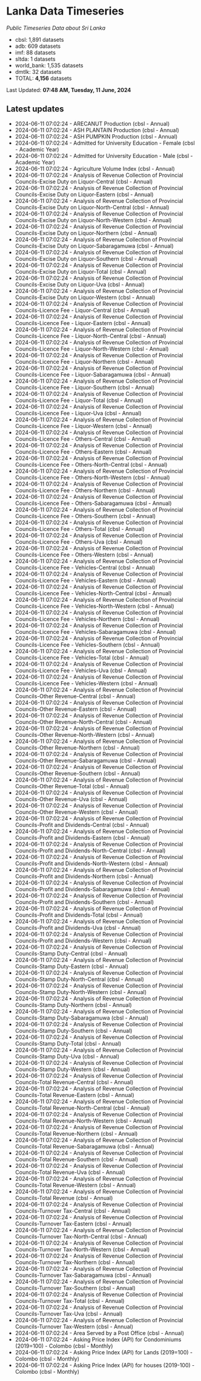 # Lanka Data Timeseries
*Public Timeseries Data about Sri Lanka*

* cbsl: 1,891 datasets
* adb: 609 datasets
* imf: 88 datasets
* sltda: 1 datasets
* world_bank: 1,535 datasets
* dmtlk: 32 datasets
* TOTAL: **4,156** datasets

Last Updated: **07:48 AM, Tuesday, 11 June, 2024**

## Latest updates

* 2024-06-11 07:02:24 - ARECANUT Production (cbsl - Annual)
* 2024-06-11 07:02:24 - ASH PLANTAIN Production (cbsl - Annual)
* 2024-06-11 07:02:24 - ASH PUMPKIN Production (cbsl - Annual)
* 2024-06-11 07:02:24 - Admitted for University Education - Female (cbsl - Academic Year)
* 2024-06-11 07:02:24 - Admitted for University Education - Male (cbsl - Academic Year)
* 2024-06-11 07:02:24 - Agriculture Volume Index (cbsl - Annual)
* 2024-06-11 07:02:24 - Analysis of Revenue Collection of Provincial Councils-Excise Duty on Liquor-Central (cbsl - Annual)
* 2024-06-11 07:02:24 - Analysis of Revenue Collection of Provincial Councils-Excise Duty on Liquor-Eastern (cbsl - Annual)
* 2024-06-11 07:02:24 - Analysis of Revenue Collection of Provincial Councils-Excise Duty on Liquor-North-Central (cbsl - Annual)
* 2024-06-11 07:02:24 - Analysis of Revenue Collection of Provincial Councils-Excise Duty on Liquor-North-Western (cbsl - Annual)
* 2024-06-11 07:02:24 - Analysis of Revenue Collection of Provincial Councils-Excise Duty on Liquor-Northern (cbsl - Annual)
* 2024-06-11 07:02:24 - Analysis of Revenue Collection of Provincial Councils-Excise Duty on Liquor-Sabaragamuwa (cbsl - Annual)
* 2024-06-11 07:02:24 - Analysis of Revenue Collection of Provincial Councils-Excise Duty on Liquor-Southern (cbsl - Annual)
* 2024-06-11 07:02:24 - Analysis of Revenue Collection of Provincial Councils-Excise Duty on Liquor-Total (cbsl - Annual)
* 2024-06-11 07:02:24 - Analysis of Revenue Collection of Provincial Councils-Excise Duty on Liquor-Uva (cbsl - Annual)
* 2024-06-11 07:02:24 - Analysis of Revenue Collection of Provincial Councils-Excise Duty on Liquor-Western (cbsl - Annual)
* 2024-06-11 07:02:24 - Analysis of Revenue Collection of Provincial Councils-Licence Fee - Liquor-Central (cbsl - Annual)
* 2024-06-11 07:02:24 - Analysis of Revenue Collection of Provincial Councils-Licence Fee - Liquor-Eastern (cbsl - Annual)
* 2024-06-11 07:02:24 - Analysis of Revenue Collection of Provincial Councils-Licence Fee - Liquor-North-Central (cbsl - Annual)
* 2024-06-11 07:02:24 - Analysis of Revenue Collection of Provincial Councils-Licence Fee - Liquor-North-Western (cbsl - Annual)
* 2024-06-11 07:02:24 - Analysis of Revenue Collection of Provincial Councils-Licence Fee - Liquor-Northern (cbsl - Annual)
* 2024-06-11 07:02:24 - Analysis of Revenue Collection of Provincial Councils-Licence Fee - Liquor-Sabaragamuwa (cbsl - Annual)
* 2024-06-11 07:02:24 - Analysis of Revenue Collection of Provincial Councils-Licence Fee - Liquor-Southern (cbsl - Annual)
* 2024-06-11 07:02:24 - Analysis of Revenue Collection of Provincial Councils-Licence Fee - Liquor-Total (cbsl - Annual)
* 2024-06-11 07:02:24 - Analysis of Revenue Collection of Provincial Councils-Licence Fee - Liquor-Uva (cbsl - Annual)
* 2024-06-11 07:02:24 - Analysis of Revenue Collection of Provincial Councils-Licence Fee - Liquor-Western (cbsl - Annual)
* 2024-06-11 07:02:24 - Analysis of Revenue Collection of Provincial Councils-Licence Fee - Others-Central (cbsl - Annual)
* 2024-06-11 07:02:24 - Analysis of Revenue Collection of Provincial Councils-Licence Fee - Others-Eastern (cbsl - Annual)
* 2024-06-11 07:02:24 - Analysis of Revenue Collection of Provincial Councils-Licence Fee - Others-North-Central (cbsl - Annual)
* 2024-06-11 07:02:24 - Analysis of Revenue Collection of Provincial Councils-Licence Fee - Others-North-Western (cbsl - Annual)
* 2024-06-11 07:02:24 - Analysis of Revenue Collection of Provincial Councils-Licence Fee - Others-Northern (cbsl - Annual)
* 2024-06-11 07:02:24 - Analysis of Revenue Collection of Provincial Councils-Licence Fee - Others-Sabaragamuwa (cbsl - Annual)
* 2024-06-11 07:02:24 - Analysis of Revenue Collection of Provincial Councils-Licence Fee - Others-Southern (cbsl - Annual)
* 2024-06-11 07:02:24 - Analysis of Revenue Collection of Provincial Councils-Licence Fee - Others-Total (cbsl - Annual)
* 2024-06-11 07:02:24 - Analysis of Revenue Collection of Provincial Councils-Licence Fee - Others-Uva (cbsl - Annual)
* 2024-06-11 07:02:24 - Analysis of Revenue Collection of Provincial Councils-Licence Fee - Others-Western (cbsl - Annual)
* 2024-06-11 07:02:24 - Analysis of Revenue Collection of Provincial Councils-Licence Fee - Vehicles-Central (cbsl - Annual)
* 2024-06-11 07:02:24 - Analysis of Revenue Collection of Provincial Councils-Licence Fee - Vehicles-Eastern (cbsl - Annual)
* 2024-06-11 07:02:24 - Analysis of Revenue Collection of Provincial Councils-Licence Fee - Vehicles-North-Central (cbsl - Annual)
* 2024-06-11 07:02:24 - Analysis of Revenue Collection of Provincial Councils-Licence Fee - Vehicles-North-Western (cbsl - Annual)
* 2024-06-11 07:02:24 - Analysis of Revenue Collection of Provincial Councils-Licence Fee - Vehicles-Northern (cbsl - Annual)
* 2024-06-11 07:02:24 - Analysis of Revenue Collection of Provincial Councils-Licence Fee - Vehicles-Sabaragamuwa (cbsl - Annual)
* 2024-06-11 07:02:24 - Analysis of Revenue Collection of Provincial Councils-Licence Fee - Vehicles-Southern (cbsl - Annual)
* 2024-06-11 07:02:24 - Analysis of Revenue Collection of Provincial Councils-Licence Fee - Vehicles-Total (cbsl - Annual)
* 2024-06-11 07:02:24 - Analysis of Revenue Collection of Provincial Councils-Licence Fee - Vehicles-Uva (cbsl - Annual)
* 2024-06-11 07:02:24 - Analysis of Revenue Collection of Provincial Councils-Licence Fee - Vehicles-Western (cbsl - Annual)
* 2024-06-11 07:02:24 - Analysis of Revenue Collection of Provincial Councils-Other Revenue-Central (cbsl - Annual)
* 2024-06-11 07:02:24 - Analysis of Revenue Collection of Provincial Councils-Other Revenue-Eastern (cbsl - Annual)
* 2024-06-11 07:02:24 - Analysis of Revenue Collection of Provincial Councils-Other Revenue-North-Central (cbsl - Annual)
* 2024-06-11 07:02:24 - Analysis of Revenue Collection of Provincial Councils-Other Revenue-North-Western (cbsl - Annual)
* 2024-06-11 07:02:24 - Analysis of Revenue Collection of Provincial Councils-Other Revenue-Northern (cbsl - Annual)
* 2024-06-11 07:02:24 - Analysis of Revenue Collection of Provincial Councils-Other Revenue-Sabaragamuwa (cbsl - Annual)
* 2024-06-11 07:02:24 - Analysis of Revenue Collection of Provincial Councils-Other Revenue-Southern (cbsl - Annual)
* 2024-06-11 07:02:24 - Analysis of Revenue Collection of Provincial Councils-Other Revenue-Total (cbsl - Annual)
* 2024-06-11 07:02:24 - Analysis of Revenue Collection of Provincial Councils-Other Revenue-Uva (cbsl - Annual)
* 2024-06-11 07:02:24 - Analysis of Revenue Collection of Provincial Councils-Other Revenue-Western (cbsl - Annual)
* 2024-06-11 07:02:24 - Analysis of Revenue Collection of Provincial Councils-Profit and Dividends-Central (cbsl - Annual)
* 2024-06-11 07:02:24 - Analysis of Revenue Collection of Provincial Councils-Profit and Dividends-Eastern (cbsl - Annual)
* 2024-06-11 07:02:24 - Analysis of Revenue Collection of Provincial Councils-Profit and Dividends-North-Central (cbsl - Annual)
* 2024-06-11 07:02:24 - Analysis of Revenue Collection of Provincial Councils-Profit and Dividends-North-Western (cbsl - Annual)
* 2024-06-11 07:02:24 - Analysis of Revenue Collection of Provincial Councils-Profit and Dividends-Northern (cbsl - Annual)
* 2024-06-11 07:02:24 - Analysis of Revenue Collection of Provincial Councils-Profit and Dividends-Sabaragamuwa (cbsl - Annual)
* 2024-06-11 07:02:24 - Analysis of Revenue Collection of Provincial Councils-Profit and Dividends-Southern (cbsl - Annual)
* 2024-06-11 07:02:24 - Analysis of Revenue Collection of Provincial Councils-Profit and Dividends-Total (cbsl - Annual)
* 2024-06-11 07:02:24 - Analysis of Revenue Collection of Provincial Councils-Profit and Dividends-Uva (cbsl - Annual)
* 2024-06-11 07:02:24 - Analysis of Revenue Collection of Provincial Councils-Profit and Dividends-Western (cbsl - Annual)
* 2024-06-11 07:02:24 - Analysis of Revenue Collection of Provincial Councils-Stamp Duty-Central (cbsl - Annual)
* 2024-06-11 07:02:24 - Analysis of Revenue Collection of Provincial Councils-Stamp Duty-Eastern (cbsl - Annual)
* 2024-06-11 07:02:24 - Analysis of Revenue Collection of Provincial Councils-Stamp Duty-North-Central (cbsl - Annual)
* 2024-06-11 07:02:24 - Analysis of Revenue Collection of Provincial Councils-Stamp Duty-North-Western (cbsl - Annual)
* 2024-06-11 07:02:24 - Analysis of Revenue Collection of Provincial Councils-Stamp Duty-Northern (cbsl - Annual)
* 2024-06-11 07:02:24 - Analysis of Revenue Collection of Provincial Councils-Stamp Duty-Sabaragamuwa (cbsl - Annual)
* 2024-06-11 07:02:24 - Analysis of Revenue Collection of Provincial Councils-Stamp Duty-Southern (cbsl - Annual)
* 2024-06-11 07:02:24 - Analysis of Revenue Collection of Provincial Councils-Stamp Duty-Total (cbsl - Annual)
* 2024-06-11 07:02:24 - Analysis of Revenue Collection of Provincial Councils-Stamp Duty-Uva (cbsl - Annual)
* 2024-06-11 07:02:24 - Analysis of Revenue Collection of Provincial Councils-Stamp Duty-Western (cbsl - Annual)
* 2024-06-11 07:02:24 - Analysis of Revenue Collection of Provincial Councils-Total Revenue-Central (cbsl - Annual)
* 2024-06-11 07:02:24 - Analysis of Revenue Collection of Provincial Councils-Total Revenue-Eastern (cbsl - Annual)
* 2024-06-11 07:02:24 - Analysis of Revenue Collection of Provincial Councils-Total Revenue-North-Central (cbsl - Annual)
* 2024-06-11 07:02:24 - Analysis of Revenue Collection of Provincial Councils-Total Revenue-North-Western (cbsl - Annual)
* 2024-06-11 07:02:24 - Analysis of Revenue Collection of Provincial Councils-Total Revenue-Northern (cbsl - Annual)
* 2024-06-11 07:02:24 - Analysis of Revenue Collection of Provincial Councils-Total Revenue-Sabaragamuwa (cbsl - Annual)
* 2024-06-11 07:02:24 - Analysis of Revenue Collection of Provincial Councils-Total Revenue-Southern (cbsl - Annual)
* 2024-06-11 07:02:24 - Analysis of Revenue Collection of Provincial Councils-Total Revenue-Uva (cbsl - Annual)
* 2024-06-11 07:02:24 - Analysis of Revenue Collection of Provincial Councils-Total Revenue-Western (cbsl - Annual)
* 2024-06-11 07:02:24 - Analysis of Revenue Collection of Provincial Councils-Total Revenue (cbsl - Annual)
* 2024-06-11 07:02:24 - Analysis of Revenue Collection of Provincial Councils-Turnover Tax-Central (cbsl - Annual)
* 2024-06-11 07:02:24 - Analysis of Revenue Collection of Provincial Councils-Turnover Tax-Eastern (cbsl - Annual)
* 2024-06-11 07:02:24 - Analysis of Revenue Collection of Provincial Councils-Turnover Tax-North-Central (cbsl - Annual)
* 2024-06-11 07:02:24 - Analysis of Revenue Collection of Provincial Councils-Turnover Tax-North-Western (cbsl - Annual)
* 2024-06-11 07:02:24 - Analysis of Revenue Collection of Provincial Councils-Turnover Tax-Northern (cbsl - Annual)
* 2024-06-11 07:02:24 - Analysis of Revenue Collection of Provincial Councils-Turnover Tax-Sabaragamuwa (cbsl - Annual)
* 2024-06-11 07:02:24 - Analysis of Revenue Collection of Provincial Councils-Turnover Tax-Southern (cbsl - Annual)
* 2024-06-11 07:02:24 - Analysis of Revenue Collection of Provincial Councils-Turnover Tax-Total (cbsl - Annual)
* 2024-06-11 07:02:24 - Analysis of Revenue Collection of Provincial Councils-Turnover Tax-Uva (cbsl - Annual)
* 2024-06-11 07:02:24 - Analysis of Revenue Collection of Provincial Councils-Turnover Tax-Western (cbsl - Annual)
* 2024-06-11 07:02:24 - Area Served by a Post Office (cbsl - Annual)
* 2024-06-11 07:02:24 - Asking Price Index (API) for Condominiums (2019=100) - Colombo (cbsl - Monthly)
* 2024-06-11 07:02:24 - Asking Price Index (API) for Lands (2019=100) - Colombo (cbsl - Monthly)
* 2024-06-11 07:02:24 - Asking Price Index (API) for houses (2019-100) - Colombo (cbsl - Monthly)